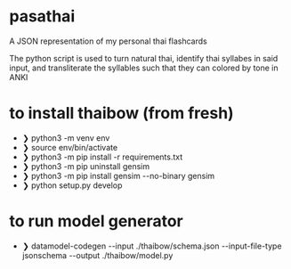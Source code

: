 # pasathai
 A JSON representation of my personal thai flashcards

The python script is used to turn natural thai, identify thai syllabes in said input, and transliterate the syllables such that they can colored by tone in ANKI


# to install thaibow (from fresh)
- ❯ python3 -m venv env
- ❯ source env/bin/activate 
- ❯ python3 -m pip install -r requirements.txt
- ❯ python3 -m pip uninstall gensim
- ❯ python3 -m pip install gensim --no-binary gensim
- ❯ python setup.py develop

# to run model generator
- ❯  datamodel-codegen  --input ./thaibow/schema.json --input-file-type jsonschema --output ./thaibow/model.py